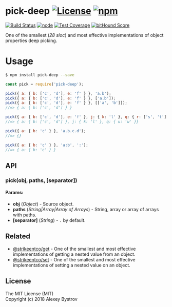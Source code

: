 pick-deep [![License](https://img.shields.io/npm/l/pick-deep.svg)](https://github.com/strikeentco/pick-deep/blob/master/LICENSE)  [![npm](https://img.shields.io/npm/v/pick-deep.svg)](https://www.npmjs.com/package/pick-deep)
==========
[![Build Status](https://travis-ci.org/strikeentco/pick-deep.svg)](https://travis-ci.org/strikeentco/pick-deep)  [![node](https://img.shields.io/node/v/pick-deep.svg)](https://www.npmjs.com/package/pick-deep) [![Test Coverage](https://api.codeclimate.com/v1/badges/b30a2d27d1f5f1e5507a/test_coverage)](https://codeclimate.com/github/strikeentco/pick-deep/test_coverage) [![bitHound Score](https://www.bithound.io/github/strikeentco/pick-deep/badges/score.svg)](https://www.bithound.io/github/strikeentco/pick-deep)

One of the smallest (*28 sloc*) and most effective implementations of object properties deep picking.

# Usage

```sh
$ npm install pick-deep --save
```

```javascript
const pick = require('pick-deep');

pick({ a: { b: ['c', 'd'], e: 'f' } }, 'a.b');
pick({ a: { b: ['c', 'd'], e: 'f' } }, ['a.b']);
pick({ a: { b: ['c', 'd'], e: 'f' } }, [['a', 'b']]);
//=> { a: { b: ['c', 'd'] } }

pick({ a: { b: ['c', 'd'], e: 'f' }, j: { k: 'l' }, q: { r: ['s', 't'], u: 'w' }}, [['a', 'b'], 'j', 'q.u']);
//=> { a: { b: ['c', 'd'] }, j: { k: 'l' }, q: { u: 'w' }}

pick({ a: { b: 'c' } }, 'a.b.c.d');
//=> {}

pick({ a: { b: 'c' } }, 'a:b', ':');
//=> { a: { b: 'c' } }
```
## API

### pick(obj, paths, [separator])

#### Params:
* **obj** (*Object*) - Source object.
* **paths** (*String|Array|Array of Arrays*) - String, array or array of arrays with paths.
* **[separator]** (*String*) - `.` by default.

## Related

- [@strikeentco/get](https://github.com/strikeentco/get) - One of the smallest and most effective implementations of getting a nested value from an object.
- [@strikeentco/set](https://github.com/strikeentco/set) - One of the smallest and most effective implementations of setting a nested value on an object.

## License

The MIT License (MIT)<br/>
Copyright (c) 2018 Alexey Bystrov

